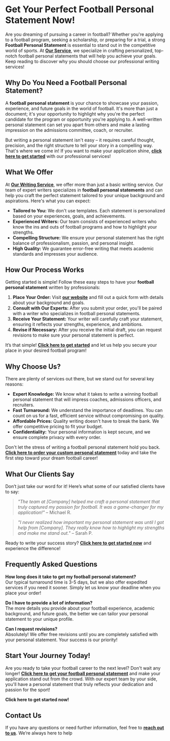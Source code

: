 # Get Your Perfect Football Personal Statement Now!

Are you dreaming of pursuing a career in football? Whether you're applying to a football program, seeking a scholarship, or preparing for a trial, a strong **Football Personal Statement** is essential to stand out in the competitive world of sports. At [**Our Service**](https://tinyurl.com/topessay?keyword=football+personal+statement), we specialize in crafting personalized, top-notch football personal statements that will help you achieve your goals. Keep reading to discover why you should choose our professional writing services!

## Why Do You Need a Football Personal Statement?

A **football personal statement** is your chance to showcase your passion, experience, and future goals in the world of football. It's more than just a document; it's your opportunity to highlight why you're the perfect candidate for the program or opportunity you're applying to. A well-written personal statement can set you apart from others and make a lasting impression on the admissions committee, coach, or recruiter.

But writing a personal statement isn't easy – it requires careful thought, precision, and the right structure to tell your story in a compelling way. That's where we come in! If you want to make your application shine, [**click here to get started**](https://tinyurl.com/topessay?keyword=football+personal+statement) with our professional services!

## What We Offer

At [**Our Writing Service**](https://tinyurl.com/topessay?keyword=football+personal+statement), we offer more than just a basic writing service. Our team of expert writers specializes in **football personal statements** and can help you craft the perfect statement tailored to your unique background and aspirations. Here's what you can expect:

- **Tailored to You:** We don't use templates. Each statement is personalized based on your experiences, goals, and achievements.
- **Experienced Writers:** Our team consists of experienced writers who know the ins and outs of football programs and how to highlight your strengths.
- **Compelling Structure:** We ensure your personal statement has the right balance of professionalism, passion, and personal insight.
- **High Quality:** We guarantee error-free writing that meets academic standards and impresses your audience.

## How Our Process Works

Getting started is simple! Follow these easy steps to have your **football personal statement** written by professionals:

1. **Place Your Order:** Visit [**our website**](https://tinyurl.com/topessay?keyword=football+personal+statement) and fill out a quick form with details about your background and goals.
2. **Consult with Our Experts:** After you submit your order, you'll be paired with a writer who specializes in football personal statements.
3. **Receive Your Statement:** Your writer will carefully craft your statement, ensuring it reflects your strengths, experience, and ambitions.
4. **Revise if Necessary:** After you receive the initial draft, you can request revisions to make sure your personal statement is perfect.

It’s that simple! [**Click here to get started**](https://tinyurl.com/topessay?keyword=football+personal+statement) and let us help you secure your place in your desired football program!

## Why Choose Us?

There are plenty of services out there, but we stand out for several key reasons:

- **Expert Knowledge:** We know what it takes to write a winning football personal statement that will impress coaches, admissions officers, and recruiters.
- **Fast Turnaround:** We understand the importance of deadlines. You can count on us for a fast, efficient service without compromising on quality.
- **Affordable Prices:** Quality writing doesn't have to break the bank. We offer competitive pricing to fit your budget.
- **Confidentiality:** Your personal information is kept secure, and we ensure complete privacy with every order.

Don't let the stress of writing a football personal statement hold you back. [**Click here to order your custom personal statement**](https://tinyurl.com/topessay?keyword=football+personal+statement) today and take the first step toward your dream football career!

## What Our Clients Say

Don’t just take our word for it! Here’s what some of our satisfied clients have to say:

> _"The team at [Company] helped me craft a personal statement that truly captured my passion for football. It was a game-changer for my application!"_ – Michael R.

> _"I never realized how important my personal statement was until I got help from [Company]. They really know how to highlight my strengths and make me stand out."_ – Sarah P.

Ready to write your success story? [**Click here to get started now**](https://tinyurl.com/topessay?keyword=football+personal+statement) and experience the difference!

## Frequently Asked Questions

**How long does it take to get my football personal statement?**  
Our typical turnaround time is 3-5 days, but we also offer expedited services if you need it sooner. Simply let us know your deadline when you place your order!

**Do I have to provide a lot of information?**  
The more details you provide about your football experience, academic background, and future goals, the better we can tailor your personal statement to your unique profile.

**Can I request revisions?**  
Absolutely! We offer free revisions until you are completely satisfied with your personal statement. Your success is our priority!

## Start Your Journey Today!

Are you ready to take your football career to the next level? Don't wait any longer! [**Click here to get your football personal statement**](https://tinyurl.com/topessay?keyword=football+personal+statement) and make your application stand out from the crowd. With our expert team by your side, you'll have a personal statement that truly reflects your dedication and passion for the sport!

**Click here to get started now!**

## Contact Us

If you have any questions or need further information, feel free to [**reach out to us**](https://tinyurl.com/topessay?keyword=football+personal+statement). We’re always here to help
